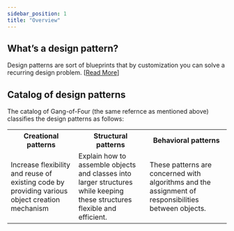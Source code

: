 ```yaml
---
sidebar_position: 1
title: "Overview"
---
```


## What’s a design pattern?

Design patterns are sort of blueprints that by customization you can solve a recurring design problem. [[Read More](https://refactoring.guru/design-patterns/book)]

## Catalog of design patterns

The catalog of Gang-of-Four (the same refernce as mentioned above) classifies the design patterns as follows:
<table>
<tr>
<th>Creational patterns</th>   <th>Structural patterns</th>   <th>Behavioral patterns</th>
</tr>
<tr>
<td>Increase flexibility and reuse of existing code by providing various object creation mechanism</td>  
<td>Explain how to assemble objects and classes into larger structures while keeping these structures flexible and efficient.</td>   
<td>These patterns are concerned with algorithms and the assignment of responsibilities between objects.</td>   
</tr>
</table>
